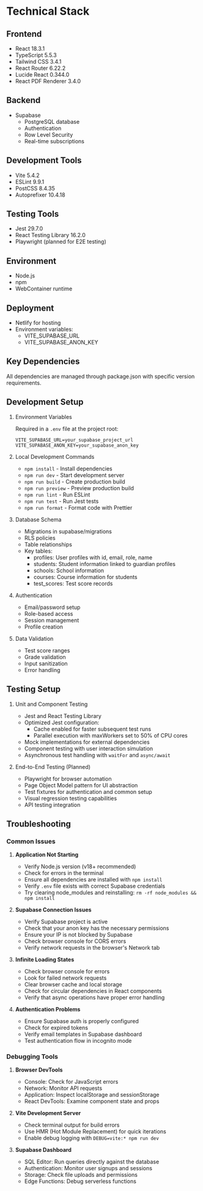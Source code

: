 # Technical Stack

## Frontend

- React 18.3.1
- TypeScript 5.5.3
- Tailwind CSS 3.4.1
- React Router 6.22.2
- Lucide React 0.344.0
- React PDF Renderer 3.4.0

## Backend

- Supabase
  - PostgreSQL database
  - Authentication
  - Row Level Security
  - Real-time subscriptions

## Development Tools

- Vite 5.4.2
- ESLint 9.9.1
- PostCSS 8.4.35
- Autoprefixer 10.4.18

## Testing Tools

- Jest 29.7.0
- React Testing Library 16.2.0
- Playwright (planned for E2E testing)

## Environment

- Node.js
- npm
- WebContainer runtime

## Deployment

- Netlify for hosting
- Environment variables:
  - VITE_SUPABASE_URL
  - VITE_SUPABASE_ANON_KEY

## Key Dependencies

All dependencies are managed through package.json with specific version requirements.

## Development Setup

1. Environment Variables

   Required in a `.env` file at the project root:

   ```
   VITE_SUPABASE_URL=your_supabase_project_url
   VITE_SUPABASE_ANON_KEY=your_supabase_anon_key
   ```

2. Local Development Commands

   - `npm install` - Install dependencies
   - `npm run dev` - Start development server
   - `npm run build` - Create production build
   - `npm run preview` - Preview production build
   - `npm run lint` - Run ESLint
   - `npm run test` - Run Jest tests
   - `npm run format` - Format code with Prettier

3. Database Schema

   - Migrations in supabase/migrations
   - RLS policies
   - Table relationships
   - Key tables:
     - profiles: User profiles with id, email, role, name
     - students: Student information linked to guardian profiles
     - schools: School information
     - courses: Course information for students
     - test_scores: Test score records

4. Authentication

   - Email/password setup
   - Role-based access
   - Session management
   - Profile creation

5. Data Validation
   - Test score ranges
   - Grade validation
   - Input sanitization
   - Error handling

## Testing Setup

1. Unit and Component Testing

   - Jest and React Testing Library
   - Optimized Jest configuration:
     - Cache enabled for faster subsequent test runs
     - Parallel execution with maxWorkers set to 50% of CPU cores
   - Mock implementations for external dependencies
   - Component testing with user interaction simulation
   - Asynchronous test handling with `waitFor` and `async/await`

2. End-to-End Testing (Planned)
   - Playwright for browser automation
   - Page Object Model pattern for UI abstraction
   - Test fixtures for authentication and common setup
   - Visual regression testing capabilities
   - API testing integration

## Troubleshooting

### Common Issues

1. **Application Not Starting**

   - Verify Node.js version (v18+ recommended)
   - Check for errors in the terminal
   - Ensure all dependencies are installed with `npm install`
   - Verify `.env` file exists with correct Supabase credentials
   - Try clearing node_modules and reinstalling: `rm -rf node_modules && npm install`

2. **Supabase Connection Issues**

   - Verify Supabase project is active
   - Check that your anon key has the necessary permissions
   - Ensure your IP is not blocked by Supabase
   - Check browser console for CORS errors
   - Verify network requests in the browser's Network tab

3. **Infinite Loading States**

   - Check browser console for errors
   - Look for failed network requests
   - Clear browser cache and local storage
   - Check for circular dependencies in React components
   - Verify that async operations have proper error handling

4. **Authentication Problems**
   - Ensure Supabase auth is properly configured
   - Check for expired tokens
   - Verify email templates in Supabase dashboard
   - Test authentication flow in incognito mode

### Debugging Tools

1. **Browser DevTools**

   - Console: Check for JavaScript errors
   - Network: Monitor API requests
   - Application: Inspect localStorage and sessionStorage
   - React DevTools: Examine component state and props

2. **Vite Development Server**

   - Check terminal output for build errors
   - Use HMR (Hot Module Replacement) for quick iterations
   - Enable debug logging with `DEBUG=vite:* npm run dev`

3. **Supabase Dashboard**
   - SQL Editor: Run queries directly against the database
   - Authentication: Monitor user signups and sessions
   - Storage: Check file uploads and permissions
   - Edge Functions: Debug serverless functions
